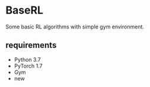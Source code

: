 # BaseRL
 Some basic RL algorithms with simple gym environment.
## requirements
- Python 3.7
- PyTorch 1.7
- Gym
- new